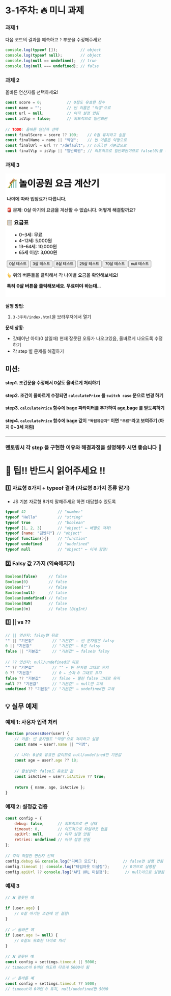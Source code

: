 # 3-1주차: 🔥 미니 과제

### 과제 1
다음 코드의 결과를 예측하고 `?` 부분을 수정해주세요
```javascript
console.log(typeof []);          // object
console.log(typeof null);        // object
console.log(null == undefined);  // true
console.log(null === undefined); // false
```

### 과제 2
올바른 연산자를 선택하세요!
```javascript
const score = 0;           // 0점도 유효한 점수
const name = "";           // 빈 이름은 "익명"으로
const url = null;          // 아직 설정 안됨
const isVip = false;       // 의도적으로 일반회원

// TODO: 올바른 연산자 선택
const finalScore = score ?? 100;    // 0점 유지하고 싶음
const finalName = name || "익명";    // 빈 이름은 익명으로
const finalUrl = url ?? "/default"; // null만 기본값으로
const finalVip = isVip || "일반회원"; // 의도적으로 일반회원이므로 false(0)를 유효한 값으로, 일반회원 처리
```

### 과제 3
![img.png](img.png)

**실행 방법**:
1. `3-3주차/index.html`을 브라우저에서 열기

**문제 상황**:
- 갓태어난 아이(0 살일때) 현재 잘못된 오류가 나오고있음, 올바르게 나오도록 수정하기
- 각 step 별 문제를 해결하기 


**미션**:
---
#### step1. 조건문을 수정해서 0살도 올바르게 처리하기
#### step2. 조건이 올바르게 수정되면 `calculatePrice` 를 `switch case` 문으로 변경 하기
#### step3. `calculatePrice` 함수에 bage 파라미터를 추가하여 age,bage 를 받도록하기
#### step4. `calculatePrice` 함수에 bage 값이 `"독립유공자"` 이면 `"무료"`라고 보여주기 (마치 0~3세 처럼)

---

###  멘토링시 각 step 을 구현한 이유와 해결과정을 설명해주 시면 좋습니다 🤡



# 🤡 팁!! 반드시 읽어주세요 !!  

### 1️⃣ 자료형 8가지 + typeof 결과 (자료형 8가지 종류 암기)
* JS 기본 자료형 8가지 말해주세요 하면 대답할수 있도록 
```javascript
typeof 42              // "number"
typeof "Hello"         // "string"
typeof true            // "boolean"
typeof [1, 2, 3]       // "object" ← 배열도 객체!
typeof {name: "김멘티"} // "object"
typeof function(){}    // "function"
typeof undefined       // "undefined"
typeof null            // "object" ← 이게 함정!
```

### 2️⃣ Falsy 값 7가지 (익숙해지기)
```javascript
Boolean(false)     // false
Boolean(0)         // false
Boolean("")        // false
Boolean(null)      // false
Boolean(undefined) // false
Boolean(NaN)       // false
Boolean(0n)        // false (BigInt)
```

### 3️⃣ || vs ?? 
```javascript
// || 연산자: falsy면 뒤로
"" || "기본값"        // "기본값" ← 빈 문자열은 falsy
0 || "기본값"         // "기본값" ← 0은 falsy
false || "기본값"     // "기본값" ← false는 falsy

// ?? 연산자: null/undefined만 뒤로
"" ?? "기본값"        // "" ← 빈 문자열 그대로 유지
0 ?? "기본값"         // 0 ← 숫자 0 그대로 유지  
false ?? "기본값"     // false ← 불린 false 그대로 유지
null ?? "기본값"      // "기본값" ← null만 교체
undefined ?? "기본값" // "기본값" ← undefined만 교체
```

## 💡 실무 예제

### 예제 1: 사용자 입력 처리 
```javascript
function processUser(user) {
    // 이름: 빈 문자열도 "익명"으로 처리하고 싶음
    const name = user?.name || "익명";
    
    // 나이: 0살도 유효한 값이므로 null/undefined만 기본값
    const age = user?.age ?? 18;
    
    // 활성상태: false도 유효한 값
    const isActive = user?.isActive ?? true;
    
    return { name, age, isActive };
}
```

### 예제 2: 설정값 검증
```javascript
const config = {
    debug: false,      // 의도적으로 끈 상태
    timeout: 0,        // 의도적으로 타임아웃 없음
    apiUrl: null,      // 아직 설정 안됨
    retries: undefined // 아직 설정 안됨
};

// 각각 적절한 연산자 선택
config.debug && console.log("디버그 모드");           // false면 실행 안됨
config.timeout || console.log("타임아웃 미설정");      // 0이므로 실행됨
config.apiUrl ?? console.log("API URL 미설정");       // null이므로 실행됨
```

### 예제 3 
```javascript
// ❌ 잘못된 예

if (user.age) {
    // 0살 아기는 조건에 안 걸림!
}

// ✅ 올바른 예  
if (user.age != null) {
    // 0살도 유효한 나이로 처리
}

// ❌ 잘못된 예
const config = settings.timeout || 5000;
// timeout이 0이면 의도와 다르게 5000이 됨

// ✅ 올바른 예
const config = settings.timeout ?? 5000;
// timeout이 0이면 0 유지, null/undefined만 5000
```



